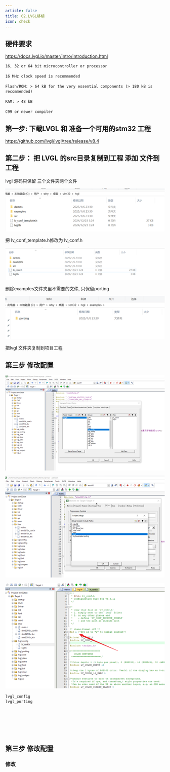 ```yaml
---
article: false
title: 02.LVGL移植
icon: check
---
```

## 硬件要求
https://docs.lvgl.io/master/intro/introduction.html

```text
16, 32 or 64 bit microcontroller or processor

16 MHz clock speed is recommended

Flash/ROM: > 64 kB for the very essential components (> 180 kB is recommended)

RAM: > 48 kB

C99 or newer compiler
```

## 第一步: 下载LVGL 和 准备一个可用的stm32 工程
https://github.com/lvgl/lvgl/tree/release/v8.4

## 第二步： 把 LVGL 的src目录复制到工程 添加 文件到工程

lvgl 源码只保留 三个文件夹两个文件

![img_6.png](img/img_6.png)

把 lv_conf_template.h修改为 lv_conf.h

![img_7.png](img/img_7.png)

删除examples文件夹里不需要的文件, 只保留porting

![img_8.png](img/img_8.png)

把lvgl 文件夹复制到项目工程

## 第三步 修改配置

![img_10.png](img/img_10.png)

![img_11.png](img/img_11.png)

![img_12.png](img/img_12.png)

```text
lvgl_config
lvgl_porting







```



## 第三步 修改配置



### 修改



















